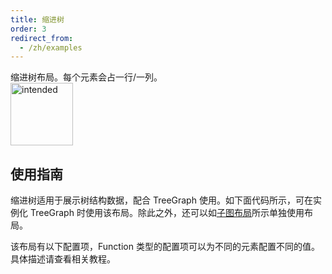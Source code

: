 ```yaml
---
title: 缩进树
order: 3
redirect_from:
  - /zh/examples
---
```


缩进树布局。每个元素会占一行/一列。
<br />
<img src='https://cdn.nlark.com/yuque/0/2019/png/174835/1551172247854-99aa0e77-61f0-4b7e-8ab6-6d854fcd2396.png#align=left&display=inline&height=222&name=indented.png&originHeight=876&originWidth=497&search=&size=36070&status=done&width=126' alt='intended' width='100'/>

## 使用指南
缩进树适用于展示树结构数据，配合 TreeGraph 使用。如下面代码所示，可在实例化 TreeGraph 时使用该布局。除此之外，还可以如[子图布局](https://www.yuque.com/antv/g6/qopkkg#eYZc6)所示单独使用布局。

该布局有以下配置项，Function 类型的配置项可以为不同的元素配置不同的值。具体描述请查看相关教程。
